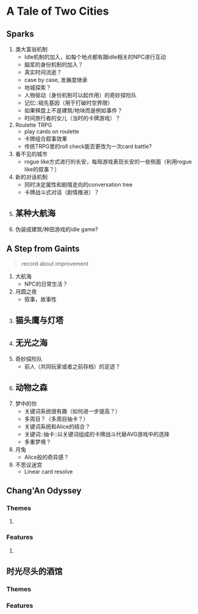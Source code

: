 # A Tale of Two Cities

## Sparks

1.  类大富翁机制
    -   Idle机制的加入，如每个地点都有跟idle相关的NPC进行互动
    -   脑浆的身份机制的加入？
    -   真实时间流逝？
    -   case by case, 发展度继承
    -   地城探索？
    -   人物驱动（身份机制可以起作用）的奇妙探险队
    -   记忆::祖先基因（用于打破时空界限）
    -   如果棋盘上不是建筑/地块而是例如事件？
    -   时间旅行者的女儿（当时的卡牌游戏）？
2.  Roulette TRPG
    -   play cards on roulette
    -   卡牌组合叙事效果
    -   传统TRPG里的roll check能否更改为一次card battle?
3.  看不见的城市
    -   rogue like方式进行的长安，每局游戏表现长安的一些侧面（利用rogue like的叙事？）
4.  新的对话机制
    -   同时决定属性和剧情走向的conversation tree
    -   卡牌战斗式对话（剧情推进）？
5.  某种大航海
    - 
6.  伪装成建筑/种田游戏的idle game?  

## A Step from Gaints

>   record about improvement

1.  大航海
    -   NPC的日常生活？
2.  月圆之夜
    -   叙事，故事性
3.  猫头鹰与灯塔
    -   
4.  无光之海
    -   
5.  奇妙探险队
    -   前人（共同玩家或者之前存档）的足迹？
6.  动物之森
    -    
7.  梦中的你
    -   关键词系统很有趣（如何进一步提高？）
    -   多周目？（多周目抽卡？）
    -   关键词系统和Alice的结合？
    -   关键词::抽卡::以关键词组成的卡牌战斗代替AVG游戏中的选择
    -   多重梦境？
8.  月兔
    -   Alice般的奇异感？
9.  不思议迷宫
    -   Linear card resolve

## Chang'An Odyssey

### Themes

1.  

### Features

1.  

## 时光尽头的酒馆

### Themes

### Features
